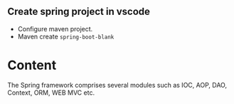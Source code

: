 ## Create spring project in vscode

- Configure maven project.
- Maven create `spring-boot-blank`


# Content

The Spring framework comprises several modules such as IOC, AOP, DAO, Context, ORM, WEB MVC etc.
